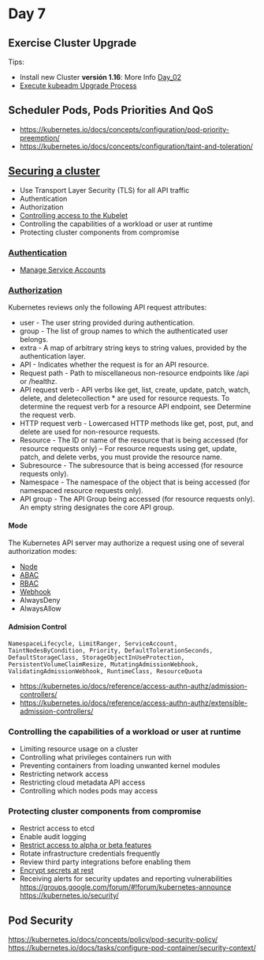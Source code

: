 # Day 7

## Exercise Cluster Upgrade

Tips: 
* Install new Cluster **versión 1.16**: More Info [Day_02](Day_02.md)
* [Execute kubeadm Upgrade Process](https://kubernetes.io/docs/tasks/administer-cluster/kubeadm/kubeadm-upgrade/)

## Scheduler Pods, Pods Priorities And QoS

* https://kubernetes.io/docs/concepts/configuration/pod-priority-preemption/
* https://kubernetes.io/docs/concepts/configuration/taint-and-toleration/


## [Securing a cluster](https://kubernetes.io/docs/tasks/administer-cluster/securing-a-cluster/)

* Use Transport Layer Security (TLS) for all API traffic
* Authentication
* Authorization
* [Controlling access to the Kubelet](https://kubernetes.io/docs/reference/command-line-tools-reference/kubelet-authentication-authorization/)
* Controlling the capabilities of a workload or user at runtime
* Protecting cluster components from compromise

### [Authentication](https://kubernetes.io/docs/reference/access-authn-authz/authentication/)

* [Manage Service Accounts](https://kubernetes.io/docs/reference/access-authn-authz/service-accounts-admin/)

### [Authorization](https://kubernetes.io/docs/reference/access-authn-authz/authorization/)

Kubernetes reviews only the following API request attributes:

* user - The user string provided during authentication.
* group - The list of group names to which the authenticated user belongs.
* extra - A map of arbitrary string keys to string values, provided by the authentication layer.
* API - Indicates whether the request is for an API resource.
* Request path - Path to miscellaneous non-resource endpoints like /api or /healthz.
* API request verb - API verbs like get, list, create, update, patch, watch, delete, and deletecollection * are used for resource requests. To determine the request verb for a resource API endpoint, see Determine the request verb.
* HTTP request verb - Lowercased HTTP methods like get, post, put, and delete are used for non-resource requests.
* Resource - The ID or name of the resource that is being accessed (for resource requests only) – For resource requests using get, update, patch, and delete verbs, you must provide the resource name.
* Subresource - The subresource that is being accessed (for resource requests only).
* Namespace - The namespace of the object that is being accessed (for namespaced resource requests only).
* API group - The API Group being accessed (for resource requests only). An empty string designates the core API group.

#### Mode

The Kubernetes API server may authorize a request using one of several authorization modes:

* [Node](https://kubernetes.io/docs/reference/access-authn-authz/node/)
* [ABAC](https://kubernetes.io/docs/reference/access-authn-authz/abac/)
* [RBAC](https://kubernetes.io/docs/reference/access-authn-authz/rbac/#privilege-escalation-prevention-and-bootstrapping)
* [Webhook](https://kubernetes.io/docs/reference/access-authn-authz/webhook/)
* AlwaysDeny
* AlwaysAllow

#### Admision Control

```
NamespaceLifecycle, LimitRanger, ServiceAccount, TaintNodesByCondition, Priority, DefaultTolerationSeconds, DefaultStorageClass, StorageObjectInUseProtection, PersistentVolumeClaimResize, MutatingAdmissionWebhook, ValidatingAdmissionWebhook, RuntimeClass, ResourceQuota
```

* https://kubernetes.io/docs/reference/access-authn-authz/admission-controllers/
* https://kubernetes.io/docs/reference/access-authn-authz/extensible-admission-controllers/

### Controlling the capabilities of a workload or user at runtime

* Limiting resource usage on a cluster
* Controlling what privileges containers run with
* Preventing containers from loading unwanted kernel modules
* Restricting network access
* Restricting cloud metadata API access
* Controlling which nodes pods may access 

### Protecting cluster components from compromise

* Restrict access to etcd
* Enable audit logging
* [Restrict access to alpha or beta features](https://kubernetes.io/docs/reference/command-line-tools-reference/feature-gates/)
* Rotate infrastructure credentials frequently
* Review third party integrations before enabling them
* [Encrypt secrets at rest](https://kubernetes.io/docs/tasks/administer-cluster/encrypt-data/)
* Receiving alerts for security updates and reporting vulnerabilities
    https://groups.google.com/forum/#!forum/kubernetes-announce
    https://kubernetes.io/security/

## Pod Security
https://kubernetes.io/docs/concepts/policy/pod-security-policy/
https://kubernetes.io/docs/tasks/configure-pod-container/security-context/
